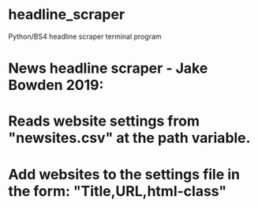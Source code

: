 # headline_scraper
Python/BS4 headline scraper terminal program

# News headline scraper - Jake Bowden 2019:

# Reads website settings from "newsites.csv" at the path variable.
# Add websites to the settings file in the form: "Title,URL,html-class"

